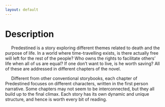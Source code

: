 ```yaml
---
layout: default
---
```

# Description
      

&nbsp;&nbsp;&nbsp;&nbsp; Predestined is a story exploring different themes related to death and the purpose of life. In a world where time-travelling exists, is there actually free will left for the rest of the people? Who owns the rights to facilitate others’ life when all of us are equal? If one don’t want to live, is he worth saving? All of these are addressed in different chapters of the novel. 

  
&nbsp;&nbsp;&nbsp;&nbsp; Different from other conventional storybooks, each chapter of Predestined focuses on different characters, written in the first person narrative. Some chapters may not seem to be interconnected, but they all build up to the final climax. Each story has its own dynamic and unique structure, and hence is worth every bit of reading.




